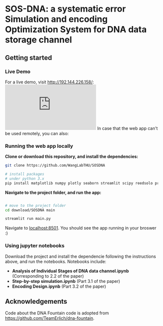 # SOS-DNA: a systematic error Simulation and encoding Optimization System for DNA data storage channel 

## Getting started

### Live Demo
For a live demo, visit http://192.144.226.158/:
![app](https://github.com/WangLabTHU/SOSDNA/edit/main/Readme.md)
In case that the web app can't be used remotely, you can also:

### Running the web app locally 

**Clone or download this repository, and install the dependencies:**

```bash
git clone https://github.com/WangLabTHU/SOSDNA

# install packages
# under python 3.x
pip install matplotlib numpy plotly seaborn streamlit scipy reedsolo prettytable

```

**Navigate to the project folder,  and run the app:**

```bash

# move to the project folder
cd download/SOSDNA main

streamlit run main.py
```

Navigate to [localhost:8501](https://localhost:8501/). You should see the app running in your broswer :)


### Using jupyter notebooks

Download the project and install the dependencie following the instructions above, and run the notebooks. Notebooks include:

* **Analysis of Individual Stages of DNA data channel.ipynb** (Corresponding to 2.2 of the paper)
* **Step-by-step simulation.ipynb** (Part 3.1 of the paper)
* **Encoding Design.ipynb** (Part 3.2 of the paper)

## Acknowledgements
Code about the DNA Fountain code is adopted from https://github.com/TeamErlich/dna-fountain.



